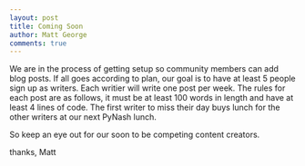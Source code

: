 ```yaml
---
layout: post
title: Coming Soon
author: Matt George
comments: true
---
```

We are in the process of getting setup so community members can add blog posts. If all goes according to plan, 
our goal is to have at least 5 people sign up as writers. Each writier will write one post per week. The rules for each post 
are as follows, it must be at least 100 words in length and have at least 4 lines of code. The first writer
to miss their day buys lunch for the other writers at our next PyNash lunch.

So keep an eye out for our soon to be competing content creators.

thanks,
Matt

